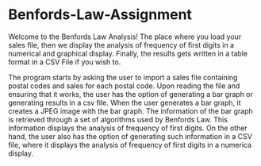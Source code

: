 # Benfords-Law-Assignment

Welcome to the Benfords Law Analysis! The place where you load your sales file, then we display the analysis of frequency of first digits in a numerical and graphical display. Finally, the results gets written in a table format in a CSV File if you wish to.

The program starts by asking the user to import a sales file containing postal codes and sales for each postal code. Upon reading the file and ensuring that it works, the user has the option of generating a bar graph or generating results in a csv file. When the user generates a bar graph, it creates a JPEG image with the bar graph. The information of the bar graph is retrieved through a set of algorithms used by Benfords Law. This information displays the analysis of frequency of first digits. On the other hand, the user also has the option of generating such information in a CSV file, where it displays the analysis of frequency of first digits in a numerica display. 
